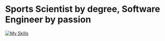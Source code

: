 # Sports Scientist by degree, Software Engineer by passion

[![My Skills](https://skillicons.dev/icons?i=react,tailwind,css,ts,graphql,nodejs,aws,py&perline=4)](https://skillicons.dev)
